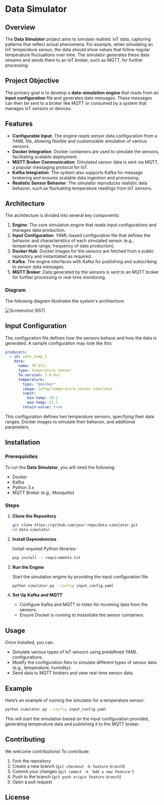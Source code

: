 

# Data Simulator

## Overview

The **Data Simulator** project aims to simulate realistic IoT data, capturing patterns that reflect actual phenomena. For example, when simulating an IoT temperature sensor, the data should show values that follow regular temperature fluctuations over time. The simulator generates these data streams and sends them to an IoT broker, such as MQTT, for further processing.

## Project Objective

The primary goal is to develop a **data-simulation engine** that reads from an **input configuration** file and generates data messages. These messages can then be sent to a broker like MQTT or consumed by a system that manages IoT sensors or devices.

## Features

- **Configurable Input**: The engine reads sensor data configuration from a YAML file, allowing flexible and customizable simulation of various sensors.
- **Docker Integration**: Docker containers are used to simulate the sensors, facilitating scalable deployment.
- **MQTT Broker Communication**: Simulated sensor data is sent via MQTT, a popular messaging protocol for IoT.
- **Kafka Integration**: The system also supports Kafka for message brokering and ensures scalable data ingestion and processing.
- **Realistic Sensor Behavior**: The simulator reproduces realistic data behavior, such as fluctuating temperature readings from IoT sensors.

## Architecture

The architecture is divided into several key components:

1. **Engine**: The core simulation engine that reads input configurations and manages data production.
2. **Input Configuration**: YAML-based configuration file that defines the behavior and characteristics of each simulated sensor (e.g., temperature range, frequency of data production).
3. **Docker Hub**: Docker images for the sensors are fetched from a public repository and instantiated as required.
4. **Kafka**: The engine interfaces with Kafka for publishing and subscribing to sensor data messages.
5. **MQTT Broker**: Data generated by the sensors is sent to an MQTT broker for further processing or real-time monitoring.

### Diagram

The following diagram illustrates the system's architecture:

![Screenshot (657)](https://github.com/user-attachments/assets/70aaa7da-1019-43cf-9dd6-ddf3e26de7d5)


## Input Configuration

The configuration file defines how the sensors behave and how the data is generated. A sample configuration may look like this:

```yaml
producers:
  - id: sens_temp_1
    data:
      name: TM-873
      type: temperature sensor
      fw_version: 1.0.0v1
      temperature:
        type: "@docker"
        image: iofog/temperature-sensor-simulator
        input:
          min-temp: 10.1
          max-temp: 25.5
        retain-value: true
```

This configuration defines two temperature sensors, specifying their data ranges, Docker images to simulate their behavior, and additional parameters.

## Installation

### Prerequisites

To run the **Data Simulator**, you will need the following:

- Docker
- Kafka
- Python 3.x
- MQTT Broker (e.g., Mosquitto)

### Steps

1. **Clone the Repository**

   ```bash
   git clone https://github.com/your-repo/data-simulator.git
   cd data-simulator
   ```

2. **Install Dependencies**

   Install required Python libraries:

   ```bash
   pip install -r requirements.txt
   ```

3. **Run the Engine**

   Start the simulation engine by providing the input configuration file:

   ```bash
   python simulator.py --config input_config.yaml
   ```

4. **Set Up Kafka and MQTT**

   - Configure Kafka and MQTT to listen for incoming data from the sensors.
   - Ensure Docker is running to instantiate the sensor containers.

## Usage

Once installed, you can:

- Simulate various types of IoT sensors using predefined YAML configurations.
- Modify the configuration files to simulate different types of sensor data (e.g., temperature, humidity).
- Send data to MQTT brokers and view real-time sensor data.

## Example

Here’s an example of running the simulator for a temperature sensor:

```bash
python simulator.py --config input_config.yaml
```

This will start the simulation based on the input configuration provided, generating temperature data and publishing it to the MQTT broker.

## Contributing

We welcome contributions! To contribute:

1. Fork the repository
2. Create a new branch (`git checkout -b feature-branch`)
3. Commit your changes (`git commit -m 'Add a new feature'`)
4. Push to the branch (`git push origin feature-branch`)
5. Open a pull request

## License

